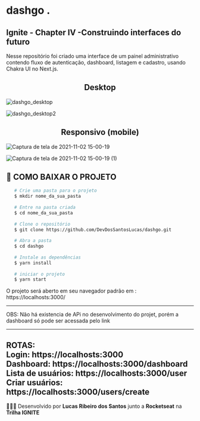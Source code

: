 <h1> dashgo . </h1>
<h2> Ignite - Chapter IV -Construindo interfaces do futuro </h2>

Nesse repositório foi criado uma interface de um painel administrativo contendo fluxo de autenticação, dashboard, listagem e cadastro, usando Chakra UI no Next.js.



<h2 align = "center" > Desktop </h2>

![dashgo_desktop](https://user-images.githubusercontent.com/37936745/139921583-57956764-8e50-40d3-a73a-28c72de6d8b8.png)

![dashgo_desktop2](https://user-images.githubusercontent.com/37936745/139921705-646cf631-09a4-4b23-a46d-ec4880840a46.png)

<h2 align = "center" > Responsivo (mobile) </h2>

![Captura de tela de 2021-11-02 15-00-19](https://user-images.githubusercontent.com/37936745/139922154-876be0e1-ce43-4f03-89e4-eb91d246ecf0.png)

![Captura de tela de 2021-11-02 15-00-19 (1)](https://user-images.githubusercontent.com/37936745/139922187-19b6bcdf-d031-497a-bb54-0672ac4b0748.png)

## 📁 COMO BAIXAR O PROJETO
```bash
   # Crie uma pasta para o projeto
   $ mkdir nome_da_sua_pasta
   
   # Entre na pasta criada
   $ cd nome_da_sua_pasta
   
   # Clone o repositório
   $ git clone https://github.com/DevDosSantosLucas/dashgo.git
   
   # Abra a pasta
   $ cd dashgo
   
   # Instale as dependências
   $ yarn install
   
   # iniciar o projeto
   $ yarn start
````
   O projeto será aberto em seu navegador padrão em :
   https://localhosts:3000/
   
---
   OBS: Não há existencia de APi no desenvolvimento do projet, porém a dashboard só pode ser acessada pelo link
   
---
   ROTAS: <br>
   Login: https://localhosts:3000<br>
   Dashboard: https://localhosts:3000/dashboard<br>
   Lista de usuários: https://localhosts:3000/user<br>
   Criar usuários: https://localhosts:3000/users/create 
---
 👨🏻‍💻 Desenvolvido por **Lucas Ribeiro dos Santos** junto a **Rocketseat** na **Trilha IGNITE** 
